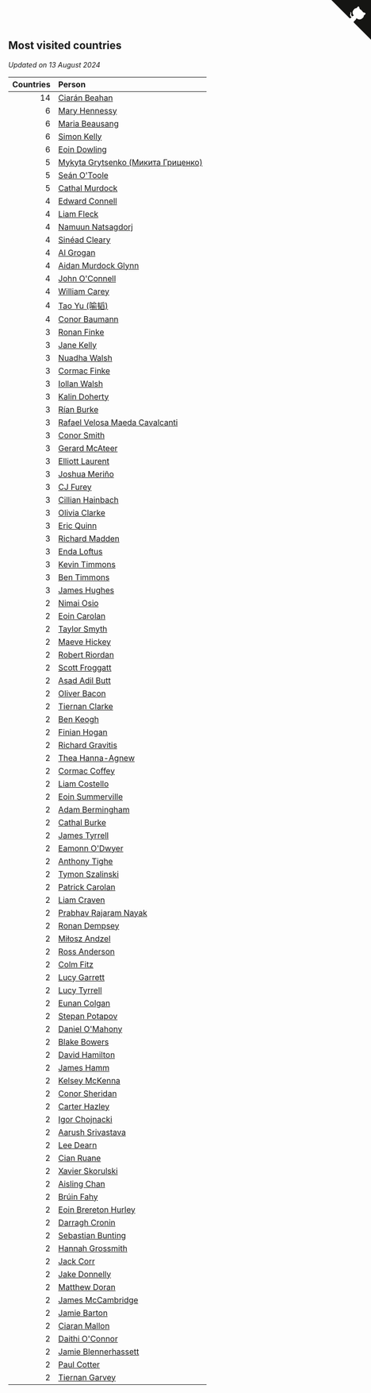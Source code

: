 ## Most visited countries

*Updated on 13 August 2024*

| Countries | Person |
| ---: | :--- |
| 14 | [Ciarán Beahan](https://www.worldcubeassociation.org/persons/2012BEAH01) |
| 6 | [Mary Hennessy](https://www.worldcubeassociation.org/persons/2015HENN02) |
| 6 | [Maria Beausang](https://www.worldcubeassociation.org/persons/2016BEAU03) |
| 6 | [Simon Kelly](https://www.worldcubeassociation.org/persons/2017KELL08) |
| 6 | [Eoin Dowling](https://www.worldcubeassociation.org/persons/2017DOWL01) |
| 5 | [Mykyta Grytsenko (Микита Гриценко)](https://www.worldcubeassociation.org/persons/2018GRYT01) |
| 5 | [Seán O'Toole](https://www.worldcubeassociation.org/persons/2017OTOO03) |
| 5 | [Cathal Murdock](https://www.worldcubeassociation.org/persons/2022MURD01) |
| 4 | [Edward Connell](https://www.worldcubeassociation.org/persons/2018CONN04) |
| 4 | [Liam Fleck](https://www.worldcubeassociation.org/persons/2023FLEC01) |
| 4 | [Namuun Natsagdorj](https://www.worldcubeassociation.org/persons/2019NATS02) |
| 4 | [Sinéad Cleary](https://www.worldcubeassociation.org/persons/2019CLEA04) |
| 4 | [Al Grogan](https://www.worldcubeassociation.org/persons/2018GROG01) |
| 4 | [Aidan Murdock Glynn](https://www.worldcubeassociation.org/persons/2022GLYN02) |
| 4 | [John O'Connell](https://www.worldcubeassociation.org/persons/2015OCON03) |
| 4 | [William Carey](https://www.worldcubeassociation.org/persons/2019CARE02) |
| 4 | [Tao Yu (喻韬)](https://www.worldcubeassociation.org/persons/2012YUTA01) |
| 4 | [Conor Baumann](https://www.worldcubeassociation.org/persons/2009BAUM01) |
| 3 | [Ronan Finke](https://www.worldcubeassociation.org/persons/2021FINK02) |
| 3 | [Jane Kelly](https://www.worldcubeassociation.org/persons/2023KELL23) |
| 3 | [Nuadha Walsh](https://www.worldcubeassociation.org/persons/2021WALS04) |
| 3 | [Cormac Finke](https://www.worldcubeassociation.org/persons/2021FINK01) |
| 3 | [Iollan Walsh](https://www.worldcubeassociation.org/persons/2021WALS03) |
| 3 | [Kalin Doherty](https://www.worldcubeassociation.org/persons/2021DOHE02) |
| 3 | [Rían Burke](https://www.worldcubeassociation.org/persons/2019BURK05) |
| 3 | [Rafael Velosa Maeda Cavalcanti](https://www.worldcubeassociation.org/persons/2023CAVA03) |
| 3 | [Conor Smith](https://www.worldcubeassociation.org/persons/2018SMIT37) |
| 3 | [Gerard McAteer](https://www.worldcubeassociation.org/persons/2016MCAT01) |
| 3 | [Elliott Laurent](https://www.worldcubeassociation.org/persons/2022LAUR09) |
| 3 | [Joshua Meriño](https://www.worldcubeassociation.org/persons/2014MERI01) |
| 3 | [CJ Furey](https://www.worldcubeassociation.org/persons/2022FURE01) |
| 3 | [Cillian Hainbach](https://www.worldcubeassociation.org/persons/2022HAIN04) |
| 3 | [Olivia Clarke](https://www.worldcubeassociation.org/persons/2018CLAR01) |
| 3 | [Eric Quinn](https://www.worldcubeassociation.org/persons/2019QUIN11) |
| 3 | [Richard Madden](https://www.worldcubeassociation.org/persons/2017MADD04) |
| 3 | [Enda Loftus](https://www.worldcubeassociation.org/persons/2021LOFT01) |
| 3 | [Kevin Timmons](https://www.worldcubeassociation.org/persons/2019TIMM01) |
| 3 | [Ben Timmons](https://www.worldcubeassociation.org/persons/2017TIMM01) |
| 3 | [James Hughes](https://www.worldcubeassociation.org/persons/2022HUGH08) |
| 2 | [Nimai Osio](https://www.worldcubeassociation.org/persons/2019OSIO01) |
| 2 | [Eoin Carolan](https://www.worldcubeassociation.org/persons/2016CARO03) |
| 2 | [Taylor Smyth](https://www.worldcubeassociation.org/persons/2019SMYT02) |
| 2 | [Maeve Hickey](https://www.worldcubeassociation.org/persons/2017HICK06) |
| 2 | [Robert Riordan](https://www.worldcubeassociation.org/persons/2016RIOR01) |
| 2 | [Scott Froggatt](https://www.worldcubeassociation.org/persons/2019FROG01) |
| 2 | [Asad Adil Butt](https://www.worldcubeassociation.org/persons/2019BUTT01) |
| 2 | [Oliver Bacon](https://www.worldcubeassociation.org/persons/2019BACO02) |
| 2 | [Tiernan Clarke](https://www.worldcubeassociation.org/persons/2022CLAR31) |
| 2 | [Ben Keogh](https://www.worldcubeassociation.org/persons/2016KEOG01) |
| 2 | [Finian Hogan](https://www.worldcubeassociation.org/persons/2022HOGA01) |
| 2 | [Richard Gravitis](https://www.worldcubeassociation.org/persons/2022GRAV01) |
| 2 | [Thea Hanna-Agnew](https://www.worldcubeassociation.org/persons/2022HANN08) |
| 2 | [Cormac Coffey](https://www.worldcubeassociation.org/persons/2022COFF01) |
| 2 | [Liam Costello](https://www.worldcubeassociation.org/persons/2022COST02) |
| 2 | [Eoin Summerville](https://www.worldcubeassociation.org/persons/2016SUMM02) |
| 2 | [Adam Bermingham](https://www.worldcubeassociation.org/persons/2020BERM02) |
| 2 | [Cathal Burke](https://www.worldcubeassociation.org/persons/2021BURK03) |
| 2 | [James Tyrrell](https://www.worldcubeassociation.org/persons/2019TYRR01) |
| 2 | [Eamonn O'Dwyer](https://www.worldcubeassociation.org/persons/2019ODWY02) |
| 2 | [Anthony Tighe](https://www.worldcubeassociation.org/persons/2021TIGH01) |
| 2 | [Tymon Szalinski](https://www.worldcubeassociation.org/persons/2021SZAL01) |
| 2 | [Patrick Carolan](https://www.worldcubeassociation.org/persons/2017CARO04) |
| 2 | [Liam Craven](https://www.worldcubeassociation.org/persons/2017CRAV01) |
| 2 | [Prabhav Rajaram Nayak](https://www.worldcubeassociation.org/persons/2019NAYA01) |
| 2 | [Ronan Dempsey](https://www.worldcubeassociation.org/persons/2017DEMP01) |
| 2 | [Miłosz Andzel](https://www.worldcubeassociation.org/persons/2022ANDZ01) |
| 2 | [Ross Anderson](https://www.worldcubeassociation.org/persons/2022ANDE10) |
| 2 | [Colm Fitz](https://www.worldcubeassociation.org/persons/2017FITZ01) |
| 2 | [Lucy Garrett](https://www.worldcubeassociation.org/persons/2017GARR07) |
| 2 | [Lucy Tyrrell](https://www.worldcubeassociation.org/persons/2018TYRR01) |
| 2 | [Eunan Colgan](https://www.worldcubeassociation.org/persons/2022COLG02) |
| 2 | [Stepan Potapov](https://www.worldcubeassociation.org/persons/2017POTA04) |
| 2 | [Daniel O'Mahony](https://www.worldcubeassociation.org/persons/2009OMAH01) |
| 2 | [Blake Bowers](https://www.worldcubeassociation.org/persons/2010BOWE01) |
| 2 | [David Hamilton](https://www.worldcubeassociation.org/persons/2011HAMI02) |
| 2 | [James Hamm](https://www.worldcubeassociation.org/persons/2012HAMM01) |
| 2 | [Kelsey McKenna](https://www.worldcubeassociation.org/persons/2012MCKE01) |
| 2 | [Conor Sheridan](https://www.worldcubeassociation.org/persons/2012SHER01) |
| 2 | [Carter Hazley](https://www.worldcubeassociation.org/persons/2022HAZL01) |
| 2 | [Igor Chojnacki](https://www.worldcubeassociation.org/persons/2022CHOJ02) |
| 2 | [Aarush Srivastava](https://www.worldcubeassociation.org/persons/2021SRIV01) |
| 2 | [Lee Dearn](https://www.worldcubeassociation.org/persons/2013DEAR01) |
| 2 | [Cian Ruane](https://www.worldcubeassociation.org/persons/2013RUAN01) |
| 2 | [Xavier Skorulski](https://www.worldcubeassociation.org/persons/2019SKOR02) |
| 2 | [Aisling Chan](https://www.worldcubeassociation.org/persons/2014CHAN05) |
| 2 | [Brúin Fahy](https://www.worldcubeassociation.org/persons/2022FAHY01) |
| 2 | [Eoin Brereton Hurley](https://www.worldcubeassociation.org/persons/2014HURL01) |
| 2 | [Darragh Cronin](https://www.worldcubeassociation.org/persons/2022CRON01) |
| 2 | [Sebastian Bunting](https://www.worldcubeassociation.org/persons/2022BUNT04) |
| 2 | [Hannah Grossmith](https://www.worldcubeassociation.org/persons/2022GROS04) |
| 2 | [Jack Corr](https://www.worldcubeassociation.org/persons/2022CORR06) |
| 2 | [Jake Donnelly](https://www.worldcubeassociation.org/persons/2015DONN01) |
| 2 | [Matthew Doran](https://www.worldcubeassociation.org/persons/2015DORA01) |
| 2 | [James McCambridge](https://www.worldcubeassociation.org/persons/2019MCCA09) |
| 2 | [Jamie Barton](https://www.worldcubeassociation.org/persons/2021BART03) |
| 2 | [Ciaran Mallon](https://www.worldcubeassociation.org/persons/2015MALL01) |
| 2 | [Daithi O'Connor](https://www.worldcubeassociation.org/persons/2021OCON01) |
| 2 | [Jamie Blennerhassett](https://www.worldcubeassociation.org/persons/2022BLEN01) |
| 2 | [Paul Cotter](https://www.worldcubeassociation.org/persons/2022COTT06) |
| 2 | [Tiernan Garvey](https://www.worldcubeassociation.org/persons/2022GARV01) |


<a href="https://github.com/simonkellly/wca_statistics_ireland" class="github-corner" aria-label="View source on Github"><svg width="80" height="80" viewBox="0 0 250 250" style="fill:#151513; color:#fff; position: absolute; top: 0; border: 0; right: 0;" aria-hidden="true"><path d="M0,0 L115,115 L130,115 L142,142 L250,250 L250,0 Z"></path><path d="M128.3,109.0 C113.8,99.7 119.0,89.6 119.0,89.6 C122.0,82.7 120.5,78.6 120.5,78.6 C119.2,72.0 123.4,76.3 123.4,76.3 C127.3,80.9 125.5,87.3 125.5,87.3 C122.9,97.6 130.6,101.9 134.4,103.2" fill="currentColor" style="transform-origin: 130px 106px;" class="octo-arm"></path><path d="M115.0,115.0 C114.9,115.1 118.7,116.5 119.8,115.4 L133.7,101.6 C136.9,99.2 139.9,98.4 142.2,98.6 C133.8,88.0 127.5,74.4 143.8,58.0 C148.5,53.4 154.0,51.2 159.7,51.0 C160.3,49.4 163.2,43.6 171.4,40.1 C171.4,40.1 176.1,42.5 178.8,56.2 C183.1,58.6 187.2,61.8 190.9,65.4 C194.5,69.0 197.7,73.2 200.1,77.6 C213.8,80.2 216.3,84.9 216.3,84.9 C212.7,93.1 206.9,96.0 205.4,96.6 C205.1,102.4 203.0,107.8 198.3,112.5 C181.9,128.9 168.3,122.5 157.7,114.1 C157.9,116.9 156.7,120.9 152.7,124.9 L141.0,136.5 C139.8,137.7 141.6,141.9 141.8,141.8 Z" fill="currentColor" class="octo-body"></path></svg></a><style>.github-corner:hover .octo-arm{animation:octocat-wave 560ms ease-in-out}@keyframes octocat-wave{0%,100%{transform:rotate(0)}20%,60%{transform:rotate(-25deg)}40%,80%{transform:rotate(10deg)}}@media (max-width:500px){.github-corner:hover .octo-arm{animation:none}.github-corner .octo-arm{animation:octocat-wave 560ms ease-in-out}}</style>

